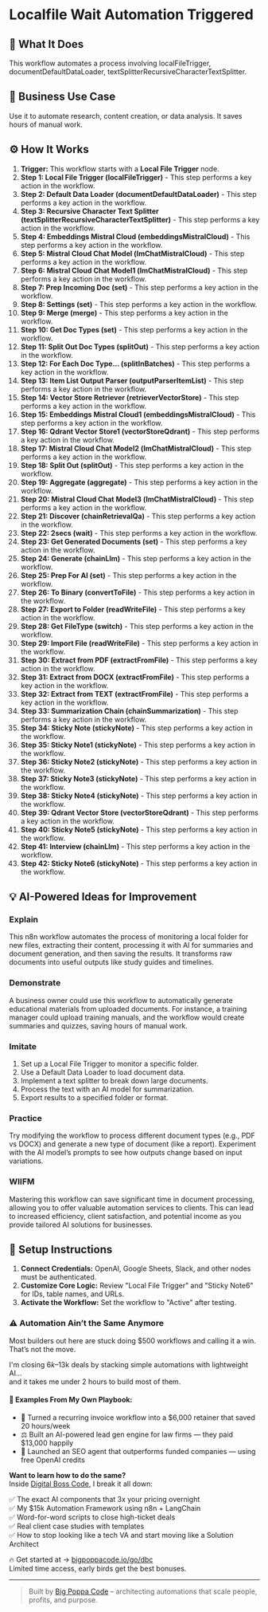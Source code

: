# Localfile Wait Automation Triggered

## 🚀 What It Does
This workflow automates a process involving localFileTrigger, documentDefaultDataLoader, textSplitterRecursiveCharacterTextSplitter.

## 💼 Business Use Case
Use it to automate research, content creation, or data analysis. It saves hours of manual work.

## ⚙️ How It Works
1.  **Trigger:** This workflow starts with a **Local File Trigger** node.
2. **Step 1: Local File Trigger (localFileTrigger)** - This step performs a key action in the workflow.
3. **Step 2: Default Data Loader (documentDefaultDataLoader)** - This step performs a key action in the workflow.
4. **Step 3: Recursive Character Text Splitter (textSplitterRecursiveCharacterTextSplitter)** - This step performs a key action in the workflow.
5. **Step 4: Embeddings Mistral Cloud (embeddingsMistralCloud)** - This step performs a key action in the workflow.
6. **Step 5: Mistral Cloud Chat Model (lmChatMistralCloud)** - This step performs a key action in the workflow.
7. **Step 6: Mistral Cloud Chat Model1 (lmChatMistralCloud)** - This step performs a key action in the workflow.
8. **Step 7: Prep Incoming Doc (set)** - This step performs a key action in the workflow.
9. **Step 8: Settings (set)** - This step performs a key action in the workflow.
10. **Step 9: Merge (merge)** - This step performs a key action in the workflow.
11. **Step 10: Get Doc Types (set)** - This step performs a key action in the workflow.
12. **Step 11: Split Out Doc Types (splitOut)** - This step performs a key action in the workflow.
13. **Step 12: For Each Doc Type... (splitInBatches)** - This step performs a key action in the workflow.
14. **Step 13: Item List Output Parser (outputParserItemList)** - This step performs a key action in the workflow.
15. **Step 14: Vector Store Retriever (retrieverVectorStore)** - This step performs a key action in the workflow.
16. **Step 15: Embeddings Mistral Cloud1 (embeddingsMistralCloud)** - This step performs a key action in the workflow.
17. **Step 16: Qdrant Vector Store1 (vectorStoreQdrant)** - This step performs a key action in the workflow.
18. **Step 17: Mistral Cloud Chat Model2 (lmChatMistralCloud)** - This step performs a key action in the workflow.
19. **Step 18: Split Out (splitOut)** - This step performs a key action in the workflow.
20. **Step 19: Aggregate (aggregate)** - This step performs a key action in the workflow.
21. **Step 20: Mistral Cloud Chat Model3 (lmChatMistralCloud)** - This step performs a key action in the workflow.
22. **Step 21: Discover (chainRetrievalQa)** - This step performs a key action in the workflow.
23. **Step 22: 2secs (wait)** - This step performs a key action in the workflow.
24. **Step 23: Get Generated Documents (set)** - This step performs a key action in the workflow.
25. **Step 24: Generate (chainLlm)** - This step performs a key action in the workflow.
26. **Step 25: Prep For AI (set)** - This step performs a key action in the workflow.
27. **Step 26: To Binary (convertToFile)** - This step performs a key action in the workflow.
28. **Step 27: Export to Folder (readWriteFile)** - This step performs a key action in the workflow.
29. **Step 28: Get FileType (switch)** - This step performs a key action in the workflow.
30. **Step 29: Import File (readWriteFile)** - This step performs a key action in the workflow.
31. **Step 30: Extract from PDF (extractFromFile)** - This step performs a key action in the workflow.
32. **Step 31: Extract from DOCX (extractFromFile)** - This step performs a key action in the workflow.
33. **Step 32: Extract from TEXT (extractFromFile)** - This step performs a key action in the workflow.
34. **Step 33: Summarization Chain (chainSummarization)** - This step performs a key action in the workflow.
35. **Step 34: Sticky Note (stickyNote)** - This step performs a key action in the workflow.
36. **Step 35: Sticky Note1 (stickyNote)** - This step performs a key action in the workflow.
37. **Step 36: Sticky Note2 (stickyNote)** - This step performs a key action in the workflow.
38. **Step 37: Sticky Note3 (stickyNote)** - This step performs a key action in the workflow.
39. **Step 38: Sticky Note4 (stickyNote)** - This step performs a key action in the workflow.
40. **Step 39: Qdrant Vector Store (vectorStoreQdrant)** - This step performs a key action in the workflow.
41. **Step 40: Sticky Note5 (stickyNote)** - This step performs a key action in the workflow.
42. **Step 41: Interview (chainLlm)** - This step performs a key action in the workflow.
43. **Step 42: Sticky Note6 (stickyNote)** - This step performs a key action in the workflow.

## 💡 AI-Powered Ideas for Improvement
### Explain
This n8n workflow automates the process of monitoring a local folder for new files, extracting their content, processing it with AI for summaries and document generation, and then saving the results. It transforms raw documents into useful outputs like study guides and timelines.

### Demonstrate
A business owner could use this workflow to automatically generate educational materials from uploaded documents. For instance, a training manager could upload training manuals, and the workflow would create summaries and quizzes, saving hours of manual work.

### Imitate
1. Set up a Local File Trigger to monitor a specific folder.
2. Use a Default Data Loader to load document data.
3. Implement a text splitter to break down large documents.
4. Process the text with an AI model for summarization.
5. Export results to a specified folder or format.

### Practice
Try modifying the workflow to process different document types (e.g., PDF vs DOCX) and generate a new type of document (like a report). Experiment with the AI model’s prompts to see how outputs change based on input variations.

### WIIFM
Mastering this workflow can save significant time in document processing, allowing you to offer valuable automation services to clients. This can lead to increased efficiency, client satisfaction, and potential income as you provide tailored AI solutions for businesses.

## 🔧 Setup Instructions
1. **Connect Credentials:** OpenAI, Google Sheets, Slack, and other nodes must be authenticated.
2. **Customize Core Logic:** Review "Local File Trigger" and "Sticky Note6" for IDs, table names, and URLs.
3. **Activate the Workflow:** Set the workflow to "Active" after testing.

### ⚠️ Automation Ain’t the Same Anymore

Most builders out here are stuck doing $500 workflows and calling it a win.  
That’s not the move.  

I'm closing $6k–$13k deals by stacking simple automations with lightweight AI...  
and it takes me under 2 hours to build most of them.

#### 🧠 Examples From My Own Playbook:
- 🔁 Turned a recurring invoice workflow into a $6,000 retainer that saved 20 hours/week  
- ⚖️ Built an AI-powered lead gen engine for law firms — they paid $13,000 happily  
- 🚀 Launched an SEO agent that outperforms funded companies — using free OpenAI credits  

**Want to learn how to do the same?**  
Inside [Digital Boss Code](https://bigpoppacode.io/go/dbc), I break it all down:

✅ The exact AI components that 3x your pricing overnight  
✅ My $15k Automation Framework using n8n + LangChain  
✅ Word-for-word scripts to close high-ticket deals  
✅ Real client case studies with templates  
✅ How to stop looking like a tech VA and start moving like a Solution Architect  

🔥 Get started at → [bigpoppacode.io/go/dbc](https://bigpoppacode.io/go/dbc)  
Limited time access, early birds get the best bonuses.

---
> Built by [Big Poppa Code](https://bigpoppacode.io) – architecting automations that scale people, profits, and purpose.

